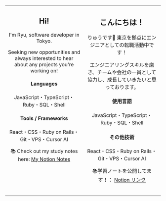 <table style="border-collapse: collapse; border: none;">
<tr>
<td width="50%" valign="top" align="center" style="border: none;">

## Hi!

I'm Ryu, software developer in Tokyo. 

Seeking new opportunities and always interested to hear about any projects you're working on!

<h4>Languages</h4>

JavaScript・TypeScript・Ruby・SQL・Shell

<h4>Tools / Frameworks</h4>

React・CSS・Ruby on Rails・Git・VPS・Cursor AI

📚 Check out my study notes here: [My Notion Notes](https://cuddly-sunflower-42d.notion.site/My-programming-notes-116ec724414c4734a98f498a788a3c79)
<br></br>

</td>
<td width="50%" valign="top" align="center" style="border: none;">

## こんにちは！

りゅうです🐉 東京を拠点にエンジニアとしての転職活動中です！

エンジニアリングスキルを磨き、チームや会社の一員として協力し、成長していきたいと思っております。

<h4>使用言語</h4>

JavaScript・TypeScript・Ruby・SQL・Shell

<h4>その他技術</h4>

React・CSS・Ruby on Rails・Git・VPS・Cursor AI

📚学習ノートを公開してます！： [Notion リンク](https://cuddly-sunflower-42d.notion.site/My-programming-notes-116ec724414c4734a98f498a788a3c79)
<br></br>

</td>
</tr>
</table>
